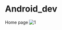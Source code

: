 # Android_dev
Home page
![1](https://github.com/Priyam-Chowdhury/Android_dev/assets/107746625/92636fd3-0acc-4a6f-bf54-7f26e8dfd943)
